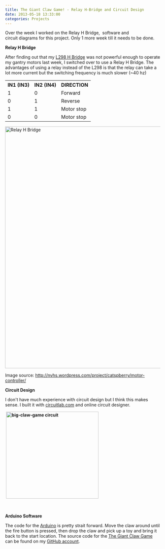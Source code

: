 ```yaml
---
title: The Giant Claw Game! - Relay H-Bridge and Circuit Design
date: 2013-05-18 13:33:00
categories: Projects
---
```

Over the week I worked on the Relay H Bridge,  software and circuit diagrams for this project. Only 1 more week till it needs to be done.

<strong>Relay H Bridge </strong>

After finding out that my <a href="/the-giant-claw-game-the-controls-system/">L298 H Bridge</a> was not powerful enough to operate my gantry motors last week, I switched over to use a Relay H Bridge. The advantages of using a relay instead of the L298 is that the relay can take a lot more current but the switching frequency is much slower (~40 hz)
<table>
<tbody>
<tr>
<th>IN1 (IN3)</th>
<th>IN2 (IN4)</th>
<th>DIRECTION</th>
</tr>
<tr>
<td>1</td>
<td>0</td>
<td>Forward</td>
</tr>
<tr>
<td>0</td>
<td>1</td>
<td>Reverse</td>
</tr>
<tr>
<td>1</td>
<td>1</td>
<td>Motor stop</td>
</tr>
<tr>
<td>0</td>
<td>0</td>
<td>Motor stop</td>
</tr>
</tbody>
</table>
<a href="/public/uploads/2013/05/arduino-a-4-canali-5v-relay-modulo-di-scheda-di-espansione_kmunaz13430945734694.jpg"><img class="alignnone size-full wp-image-3302" alt="Relay H Bridge" src="/public/uploads/2013/05/arduino-a-4-canali-5v-relay-modulo-di-scheda-di-espansione_kmunaz13430945734694.jpg" width="587" height="785" /></a>

Image source: <a href="http://nvhs.wordpress.com/project/catspberry/motor-controller/">http://nvhs.wordpress.com/project/catspberry/motor-controller/</a>

<strong>Circuit Design</strong>

I don't have much experience with circuit design but I think this makes sense. I built it with <a href="https://www.circuitlab.com">circuitlab.com</a> and online circuit designer.

<strong> <a href="/public/uploads/2013/05/big-claw-game1.png"><img class="alignnone size-medium wp-image-3303" alt="big-claw-game circuit " src="/public/uploads/2013/05/big-claw-game1-300x282.png" width="300" height="282" /></a></strong>

&nbsp;

<strong>Arduino Software </strong>

The code for the <a href="http://www.arduino.cc/">Arduino</a> is pretty strait forward. Move the claw around until the fire button is pressed, then drop the claw and pick up a toy and bring it back to the start location. The source code for the <a href="https://github.com/funvill/TheGiantClawGame/blob/master/ClawGame/ClawGame.ino">The Giant Claw Game</a> can be found on my <a href="https://github.com/funvill/">GitHub account</a>.

<em id="__mceDel"> </em>

&nbsp;

&nbsp;

&nbsp;
